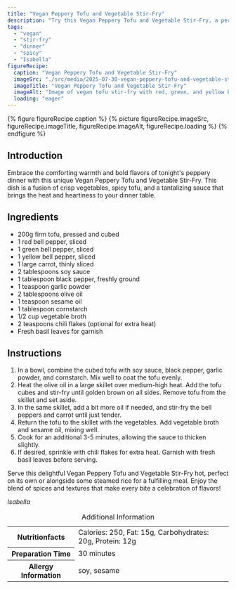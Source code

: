 ```yaml
---
title: "Vegan Peppery Tofu and Vegetable Stir-Fry"
description: "Try this Vegan Peppery Tofu and Vegetable Stir-Fry, a perfect blend of spicy tofu and crisp vegetables for a comforting and flavorful dinner."
tags:
  - "vegan"
  - "stir-fry"
  - "dinner"
  - "spicy"
  - "Isabella"
figureRecipe: 
  caption: "Vegan Peppery Tofu and Vegetable Stir-Fry"
  imageSrc: "./src/media/2025-07-30-vegan-peppery-tofu-and-vegetable-stir-fry-3401.png"
  imageTitle: "Vegan Peppery Tofu and Vegetable Stir-Fry"
  imageAlt: "Image of vegan tofu stir-fry with red, green, and yellow bell peppers, carrots, and basil on a minimalist table under warm lighting."
  loading: "eager"
---
```


{% figure figureRecipe.caption %}
{% picture figureRecipe.imageSrc, figureRecipe.imageTitle, figureRecipe.imageAlt, figureRecipe.loading %}
{% endfigure %}

## Introduction

Embrace the comforting warmth and bold flavors of tonight's peppery dinner with this unique Vegan Peppery Tofu and Vegetable Stir-Fry. This dish is a fusion of crisp vegetables, spicy tofu, and a tantalizing sauce that brings the heat and heartiness to your dinner table.

## Ingredients

- 200g firm tofu, pressed and cubed
- 1 red bell pepper, sliced
- 1 green bell pepper, sliced
- 1 yellow bell pepper, sliced
- 1 large carrot, thinly sliced
- 2 tablespoons soy sauce
- 1 tablespoon black pepper, freshly ground
- 1 teaspoon garlic powder
- 2 tablespoons olive oil
- 1 teaspoon sesame oil
- 1 tablespoon cornstarch
- 1/2 cup vegetable broth
- 2 teaspoons chili flakes (optional for extra heat)
- Fresh basil leaves for garnish

## Instructions

1. In a bowl, combine the cubed tofu with soy sauce, black pepper, garlic powder, and cornstarch. Mix well to coat the tofu evenly.
2. Heat the olive oil in a large skillet over medium-high heat. Add the tofu cubes and stir-fry until golden brown on all sides. Remove tofu from the skillet and set aside.
3. In the same skillet, add a bit more oil if needed, and stir-fry the bell peppers and carrot until just tender.
4. Return the tofu to the skillet with the vegetables. Add vegetable broth and sesame oil, mixing well.
5. Cook for an additional 3-5 minutes, allowing the sauce to thicken slightly.
6. If desired, sprinkle with chili flakes for extra heat. Garnish with fresh basil leaves before serving.

Serve this delightful Vegan Peppery Tofu and Vegetable Stir-Fry hot, perfect on its own or alongside some steamed rice for a fulfilling meal. Enjoy the blend of spices and textures that make every bite a celebration of flavors!

*Isabella*

<table><caption class='sr-only'>Additional Information</caption><tr><th>Nutritionfacts</th><td>Calories: 250, Fat: 15g, Carbohydrates: 20g, Protein: 12g&nbsp;</td></tr><tr><th>Preparation Time</th><td>30 minutes&nbsp;</td></tr><tr><th>Allergy Information</th><td>soy, sesame&nbsp;</td></tr></table>

